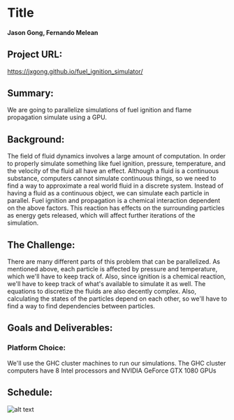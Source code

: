 # Title
#### Jason Gong, Fernando Melean
## Project URL: 
https://jxgong.github.io/fuel_ignition_simulator/
## Summary:
We are going to parallelize simulations of fuel ignition and flame propagation simulate using a GPU.
## Background:
The field of fluid dynamics involves a large amount of computation. In order to properly simulate something like fuel ignition, pressure, temperature, and the velocity of the fluid all have an effect. Although a fluid is a continuous substance, computers cannot simulate continuous things, so we need to find a way to approximate a real world fluid in a discrete system. Instead of having a fluid as a continuous object, we can simulate each particle in parallel.
Fuel ignition and propagation is a chemical interaction dependent on the above factors. This reaction has effects on the surrounding particles as energy gets released, which will affect further iterations of the simulation.
## The Challenge:
There are many different parts of this problem that can be parallelized. As mentioned above, each particle is affected by pressure and temperature, which we'll have to keep track of. Also, since ignition is a chemical reaction, we'll have to keep track of what's available to simulate it as well. The equations to discretize the fluids are also decently complex. Also, calculating the states of the particles depend on each other, so we'll have to find a way to find dependencies between particles.
## Goals and Deliverables:
### Platform Choice:
We'll use the GHC cluster machines to run our simulations. The GHC cluster computers have 8 Intel processors and NVIDIA GeForce GTX 1080 GPUs
## Schedule:
![alt text](https://raw.githubusercontent.com/jxgong/fuel_ignition_simulator/master/schedule.jpg)
